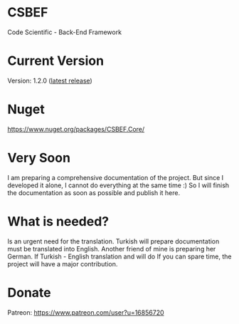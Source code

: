 # CSBEF
Code Scientific - Back-End Framework

# Current Version
Version: 1.2.0 ([latest release](https://github.com/mkurak/CSBEF/releases/tag/1.2.0))

# Nuget
https://www.nuget.org/packages/CSBEF.Core/

# Very Soon
I am preparing a comprehensive documentation of the project. But since I developed it alone, I cannot do everything at the same time :) So I will finish the documentation as soon as possible and publish it here.

# What is needed?
Is an urgent need for the translation. Turkish will prepare documentation must be translated into English. Another friend of mine is preparing her German. If Turkish - English translation and will do If you can spare time, the project will have a major contribution.

# Donate
Patreon: https://www.patreon.com/user?u=16856720
